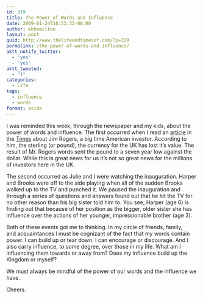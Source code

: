 ```yaml
---
id: 319
title: The Power of Words and Influence
date: 2009-01-24T10:53:33-08:00
author: wbhamilton
layout: post
guid: http://www.thelifeandtimesof.com/?p=319
permalink: /the-power-of-words-and-influence/
aktt_notify_twitter:
  - 'yes'
  - 'yes'
aktt_tweeted:
  - "1"
categories:
  - Life
tags:
  - influence
  - words
format: aside
---
```

I was reminded this week, through the newspaper and my kids, about the power of words and influence. The first occurred when I read an [article](http://business.timesonline.co.uk/tol/business/economics/article5555898.ece) in the [Times](http://www.timesonline.co.uk/tol/news/) about Jim Rogers, a big time American investor. According to him, the sterling (or pound), the currency for the UK has lost it&#8217;s value. The result of Mr. Rogers words sent the pound to a seven year low against the dollar. While this is great news for us it&#8217;s not so great news for the millions of investors here in the UK.

The second occurred as Julie and I were watching the inauguration. Harper and Brooks were off to the side playing when all of the sudden Brooks walked up to the TV and punched it. We paused the inauguration and through a series of questions and answers found out that he hit the TV for no other reason than his big sister told him to. You see, Harper (age 6) is finding out that because of her position as the bigger, older sister she has influence over the actions of her younger, impressionable brother (age 3).

Both of these events got me to thinking. In my circle of friends, family, and acquaintances I must be cognizant of the fact that my words contain power. I can build up or tear down. I can encourage or discourage. And I also carry influence, to some degree, over those in my life. What am I influencing them towards or away from? Does my influence build up the Kingdom or myself?

We must always be mindful of the power of our words and the influence we have.

Cheers.